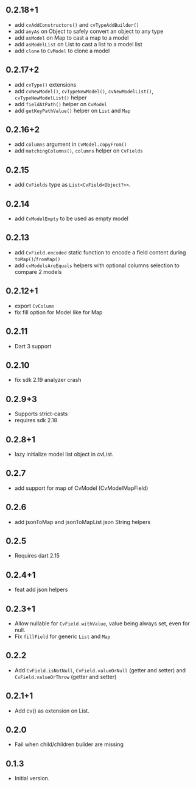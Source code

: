 ## 0.2.18+1

* add `cvAddConstructors()` and `cvTypeAddBuilder()`
* add `anyAs` on Object to safely convert an object to any type
* add `asModel` on Map to cast a map to a model
* add `asModelList` on List to cast a list to a model list
* add `clone` to `CvModel` to clone a model

## 0.2.17+2

* add `cvType()` extensions
* add `cvNewModel()`, `cvTypeNewModel()`, `cvNewModelList()`, `cvTypeNewModelList()` helper
* add `fieldAtPath()` helper on `CvModel`
* add `getKeyPathValue()` helper on `List` and `Map`

## 0.2.16+2

* add `columns` argument in `CvModel.copyFrom()`
* add `matchingColumns()`, `columns` helper on `CvFields`

## 0.2.15

* add `CvFields` type as `List<CvField<Object?>>`.

## 0.2.14

* add `CvModelEmpty` to be used as empty model

## 0.2.13

* add `CvField.encoded` static function to encode a field content during `toMap()`/`fromMap()`
* add `cvModelsAreEquals` helpers with optional columns selection to compare 2 models

## 0.2.12+1

* export `CvColumn`
* fix fill option for Model like for Map

## 0.2.11

* Dart 3 support

## 0.2.10

* fix sdk 2.19 analyzer crash

## 0.2.9+3

* Supports strict-casts
* requires sdk 2.18

## 0.2.8+1

- lazy initialize model list object in cvList.

## 0.2.7

- add support for map of CvModel (CvModelMapField)

## 0.2.6

- add jsonToMap and jsonToMapList json String helpers

## 0.2.5

- Requires dart 2.15

## 0.2.4+1

- feat add json helpers

## 0.2.3+1

- Allow nullable for `CvField.withValue`, value being always set, even for null.
- Fix `fillField` for generic `List` and `Map`

## 0.2.2

- Add `CvField.isNotNull`, `CvField.valueOrNull` (getter and setter) and `CvField.valueOrThrow` (getter and setter)

## 0.2.1+1

- Add cv() as extension on List<Map>.

## 0.2.0

- Fail when child/children builder are missing

## 0.1.3

- Initial version.
